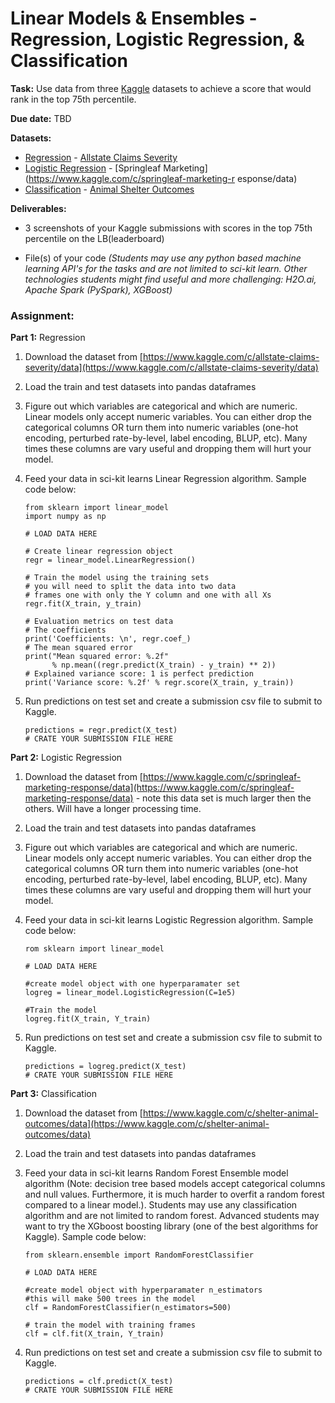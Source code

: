 <h1>Linear Models & Ensembles - Regression, Logistic Regression, & Classification</h1>

<b>Task:</b> Use data from three [Kaggle](https://www.kaggle.com) datasets to achieve a score that would rank in the top 75th percentile.

<b>Due date:</b> TBD

<b>Datasets:</b>
  - [Regression](https://en.wikipedia.org/wiki/Regression_analysis) - [Allstate Claims Severity]( https://www.kaggle.com/c/allstate-claims-severity/data)
  - [Logistic Regression](https://en.wikipedia.org/wiki/Logistic_regression) - [Springleaf Marketing](https://www.kaggle.com/c/springleaf-marketing-r    esponse/data)
  - [Classification](https://en.wikipedia.org/wiki/Statistical_classification) - [Animal Shelter Outcomes](https://www.kaggle.com/c/shelter-animal-outcomes/data)


<b>Deliverables:</b>
  - 3 screenshots of your Kaggle submissions with scores in the top 75th percentile on the LB(leaderboard)

  - File(s) of your code <i>(Students may use any python based machine learning API's for the tasks and are not limited to sci-kit learn. Other technologies students might find useful and more challenging: H2O.ai, Apache Spark (PySpark), XGBoost)</i>


<h3><b>Assignment:</b></h3>

<b>Part 1:</b> Regression

1. Download the dataset from [https://www.kaggle.com/c/allstate-claims-severity/data](https://www.kaggle.com/c/allstate-claims-severity/data)

2. Load the train and test datasets into pandas dataframes

3. Figure out which variables are categorical and which are numeric. Linear models only accept numeric variables. You can either drop the categorical columns OR turn them into numeric variables (one-hot encoding, perturbed rate-by-level, label encoding, BLUP, etc). Many times these columns are vary useful and dropping them will hurt your model.

4. Feed your data in sci-kit learns Linear Regression algorithm. Sample code below:
    ```
    from sklearn import linear_model
    import numpy as np

    # LOAD DATA HERE

    # Create linear regression object
    regr = linear_model.LinearRegression()

    # Train the model using the training sets
    # you will need to split the data into two data
    # frames one with only the Y column and one with all Xs
    regr.fit(X_train, y_train)

    # Evaluation metrics on test data
    # The coefficients
    print('Coefficients: \n', regr.coef_)
    # The mean squared error
    print("Mean squared error: %.2f"
          % np.mean((regr.predict(X_train) - y_train) ** 2))
    # Explained variance score: 1 is perfect prediction
    print('Variance score: %.2f' % regr.score(X_train, y_train))
    ```

5. Run predictions on test set and create a submission csv file to submit to Kaggle.

    ```
    predictions = regr.predict(X_test)
    # CRATE YOUR SUBMISSION FILE HERE
    ```

<b>Part 2:</b> Logistic Regression

1. Download the dataset from [https://www.kaggle.com/c/springleaf-marketing-response/data](https://www.kaggle.com/c/springleaf-marketing-response/data) - note this data set is much larger then the others. Will have a longer processing time.
2. Load the train and test datasets into pandas dataframes

3. Figure out which variables are categorical and which are numeric. Linear models only accept numeric variables. You can either drop the categorical columns OR turn them into numeric variables (one-hot encoding, perturbed rate-by-level, label encoding, BLUP, etc). Many times these columns are vary useful and dropping them will hurt your model.

4. Feed your data in sci-kit learns Logistic Regression algorithm. Sample code below:

    ```
    rom sklearn import linear_model

    # LOAD DATA HERE

    #create model object with one hyperparamater set
    logreg = linear_model.LogisticRegression(C=1e5)

    #Train the model
    logreg.fit(X_train, Y_train)
    ```
5. Run predictions on test set and create a submission csv file to submit to Kaggle.

    ```
    predictions = logreg.predict(X_test)
    # CRATE YOUR SUBMISSION FILE HERE
    ```

<b>Part 3:</b> Classification

1. Download the dataset from [https://www.kaggle.com/c/shelter-animal-outcomes/data](https://www.kaggle.com/c/shelter-animal-outcomes/data)
2. Load the train and test datasets into pandas dataframes
3. Feed your data in sci-kit learns Random Forest Ensemble model algorithm (Note: decision tree based models accept categorical columns and null values. Furthermore, it is much harder to overfit a random forest compared to a linear model.). Students may use any classification algorithm and are not limited to random forest. Advanced students may want to try the XGboost boosting library (one of the best algorithms for Kaggle). Sample code below:
    ```
    from sklearn.ensemble import RandomForestClassifier

    # LOAD DATA HERE

    #create model object with hyperparamater n_estimators
    #this will make 500 trees in the model
    clf = RandomForestClassifier(n_estimators=500)

    # train the model with training frames
    clf = clf.fit(X_train, Y_train)
    ```
4. Run predictions on test set and create a submission csv file to submit to Kaggle.

      ```
      predictions = clf.predict(X_test)
      # CRATE YOUR SUBMISSION FILE HERE
      ```
